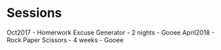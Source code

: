 # Sessions

Oct2017 - Homerwork Excuse Generator - 2 nights - Gooee
April2018 - Rock Paper Scissors - 4 weeks - Gooee
